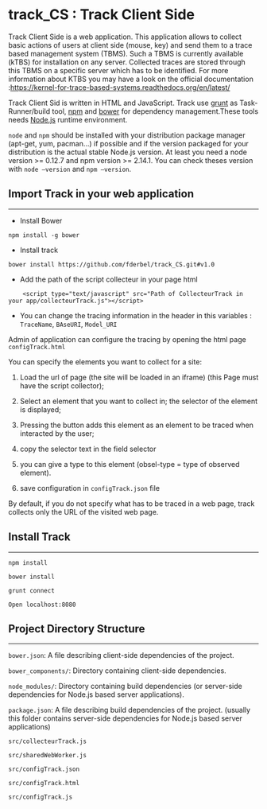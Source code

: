 # track_CS : Track Client Side

Track Client Side is a web application. This application allows to collect basic actions of users at client side (mouse, key) and send them to a trace based management system (TBMS). Such a TBMS is currently available (kTBS) for installation on any server. Collected traces are stored through this TBMS on a specific server which has to be identified.
For more information about KTBS you may have a look on the official documentation :https://kernel-for-trace-based-systems.readthedocs.org/en/latest/

Track Client Sid is written in HTML and JavaScript. Track use [grunt](http://gruntjs.com/) as Task-Runner/build tool, [npm](https://docs.npmjs.com/|npm) and [bower](http://bower.io/|bower) for dependency management.These tools needs [Node.js](https://nodejs.org/en/|Node.js) runtime environment.

`node` and `npm` should be installed with your distribution package manager (apt-get, yum, pacman…) if possible and if the version packaged for your distribution is the actual stable Node.js version. At least you need a node version >= 0.12.7 and npm version >= 2.14.1. You can check theses version with `node –version` and `npm –version`.

## Import Track in your  web application
-----------------------------------------
* Install Bower
```
npm install -g bower 
```

* Install track


```
bower install https://github.com/fderbel/track_CS.git#v1.0
```

* Add the path of the  script collecteur in your page html 


```
    <script type="text/javascript" src="Path of CollecteurTrack in your app/collecteurTrack.js"></script>
```

* You can change the tracing information in the header in this variables : `TraceName`,  `BAseURI`, `Model_URI`

Admin of application can configure the tracing by opening the html page `configTrack.html`

You can specify the elements you want to collect for a site:

1) Load the url of page (the site will be loaded in an iframe) (this Page must have the script collector);

2) Select an element that you want to collect in; the selector of the element is displayed;

3) Pressing the button adds this element as an element to be traced when interacted by the user;

4) copy the selector text in the field selector

5) you can give a type to this element (obsel-type = type of observed element).

6) save configuration in `configTrack.json` file

By default, if you do not specify what has to be traced in a web page, track collects only the URL of the visited web page.

## Install Track
-----------------
```
npm install

bower install

grunt connect

Open localhost:8080
```

## Project Directory Structure
-------------------------------

`bower.json`: A file describing client-side dependencies of the project.

`bower_components/`: Directory containing client-side dependencies.

`node_modules/`: Directory containing build dependencies (or server-side dependencies for Node.js based server applications).

`package.json`: A file describing build dependencies of the project. (usually this folder contains server-side dependencies for Node.js based server applications)

`src/collecteurTrack.js`

`src/sharedWebWorker.js`

`src/configTrack.json`

`src/configTrack.html`

`src/configTrack.js`
